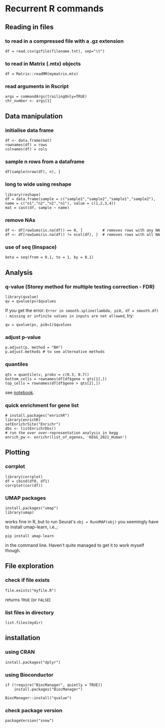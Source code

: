 # Recurrent R commands

## Reading in files

### to read in a compressed file with a .gz extension
```df = read.csv(gzfile(filename.txt), sep="\t")```

### to read in Matrix (.mtx) objects
```df = Matrix::readMM(mymatrix.mtx)```

### read arguments in Rscript
```
args = commandArgs(trailingOnly=TRUE)
chr_number <- args[1]
```

## Data manipulation

### initialise data frame
```
df <- data.frame(mat)
rownames(df) = rows
colnames(df) = cols 
```

### sample n rows from a dataframe
```df[sample(nrow(df), n), ]```

### long to wide using reshape
```
library(reshape)
df = data.frame(sample = c("sample1","sample2","sample1","sample2"), name = c("n1","n2","n2","n1"), value = c(1,2,3,4))
mat = cast(df, sample ~ name)
```

### remove NAs
```
df <- df[rowSums(is.na(df)) == 0, ]         # removes rows with any NA
df <- df[rowSums(is.na(df)) != ncol(df), ]  # removes rows with all NA
```

### use of seq (linspace)
```beta = seq(from = 0.1, to = 1, by = 0.1)```

## Analysis

### q-value (Storey method for multiple testing correction - FDR)
```
library(qvalue)
qv = qvalue(pv)$qvalues
```
If you get the error: ```Error in smooth.spline(lambda, pi0, df = smooth.df) : missing or infinite values in inputs are not allowed```, try:
```
qv = qvalue(pv, pi0=1)$qvalues
```
### adjust p-value
```
p.adjust(p, method = "BH")
p.adjust.methods # to see alternative methods
```

### quantiles
```
qts = quantile(v, probs = c(0.3, 0.7))
bottom_cells = rownames(df[df$gene < qts[1],])
top_cells = rownames(df[df$gene > qts[2],])

```
see [notebook](https://github.com/annacuomo/Anna_PhD_notebooks/blob/main/CellRegMap/neuroseq/June_2021/example_figure5_SLC35E2_step1.ipynb).

### quick enrichment for gene list
```
# install.packages("enrichR")
library(enrichR)
setEnrichrSite("Enrichr")
dbs <- listEnrichrDbs()
# run the over over-representation analysis in kegg
enrich_pw <- enrichr(list_of_egenes, 'KEGG_2021_Human')
```

## Plotting

### corrplot
```
library(corrplot)
df = cbind(df0, df1)
corrplot(cor(df))
```
### UMAP packages
```
install.packages("umap")
library(umap)
```
works fine in R, but to run Seurat's ```obj = RunUMAP(obj)``` you seemingly have to install umap-learn, i.e.,:
```
pip install umap-learn
```
in the command line. Haven't quite managed to get it to work myself though.

## File exploration

### check if file exists
```
file.exists("myfile.R")
```
returns ```TRUE``` (or ```FALSE```)

### list files in directory
```
list.files(mydir)
```

## installation
### using CRAN
```
install.packages("dplyr")
```
### using Bioconductor
```
if (!require("BiocManager", quietly = TRUE))
    install.packages("BiocManager")

BiocManager::install("qvalue")
```
### check package version
```
packageVersion("snow")
```




